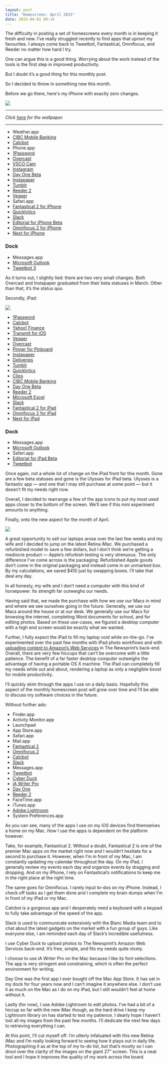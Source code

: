 ```yaml
---
layout: post
title: "Homescreen: April 2015"
date: 2015-04-01 09:14
---
```


The difficulty in posting a set of homescreens every month is in keeping it fresh and new. I’ve really struggled recently to find apps that uproot my favourites. I always come back to Tweetbot, Fantastical, Omnifocus, and Reeder no matter how hard I try. 

One can argue this is a good thing. Worrying about the work instead of the tools is the first step in improved productivity. 

But I doubt it’s a good thing for this monthly post.

So I decided to throw in something new this month.

Before we go there, here's my iPhone with exactly zero changes.

![](http://thenewsprint.s3.amazonaws.com/media/2015/04/April%20iPhone%20Homescreen.png)

---

*Click [here](http://thenewsprint.s3.amazonaws.com/media/2015/04/April%20Homescreen%20Wallpaper.png) for the wallpaper.*

---

* Weather.app
* [CIBC Mobile Banking](https://itunes.apple.com/ca/app/cibc-mobile-banking/id351448953?mt=8&uo=4&at=1l3v5At)
* [Calcbot](https://itunes.apple.com/ca/app/calcbot-intelligent-calculator/id376694347?mt=8&uo=4&at=1l3v5At)
* Phone.app
* [1Password](https://itunes.apple.com/ca/app/1password-password-manager/id568903335?mt=8&uo=4&at=1l3v5At)
* [Overcast](https://itunes.apple.com/ca/app/overcast-podcast-player/id888422857?mt=8&uo=4&at=1l3v5At)
* [VSCO Cam](https://itunes.apple.com/ca/app/vsco-cam/id588013838?mt=8&uo=4&at=1l3v5At)
* [Instagram](https://itunes.apple.com/ca/app/instagram/id389801252?mt=8&uo=4&at=1l3v5At)
* [Day One Beta](https://itunes.apple.com/ca/app/day-one-journal-diary/id421706526?mt=8&uo=4&at=1l3v5At)
* [Instapaper](https://itunes.apple.com/ca/app/instapaper/id288545208?mt=8&uo=4&at=1l3v5At)
* [Tumblr](https://itunes.apple.com/ca/app/tumblr/id305343404?mt=8&uo=4&at=1l3v5At)
* [Reeder 2](https://itunes.apple.com/ca/app/reeder-2/id697846300?mt=8&uo=4&at=1l3v5At)
* [Vesper](https://itunes.apple.com/ca/app/vesper/id655895325?mt=8&uo=4&at=1l3v5At)
* Safari.app
* [Fantastical 2 for iPhone](https://itunes.apple.com/ca/app/fantastical-2-for-iphone-calendar/id718043190?mt=8&uo=4&at=1l3v5At)
* [Quicklytics](https://itunes.apple.com/ca/app/quicklytics-google-analytics/id354890919?mt=8&uo=4&at=1l3v5At)
* [Slack](https://itunes.apple.com/ca/app/slack-team-communication/id618783545?mt=8&uo=4&at=1l3v5At)
* [Editorial for iPhone Beta](https://itunes.apple.com/ca/app/editorial/id673907758?mt=8&uo=4&at=1l3v5At)
* [Omnifocus 2 for iPhone](https://itunes.apple.com/ca/app/omnifocus-2-for-iphone/id690305341?mt=8&uo=4&at=1l3v5At)
* [Next for iPhone](https://itunes.apple.com/ca/app/next-for-iphone-track-your/id596366290?mt=8&uo=4&at=1l3v5At)

### Dock
* Messages.app
* [Microsoft Outlook](https://itunes.apple.com/ca/app/microsoft-outlook/id951937596?mt=8&uo=4&at=1l3v5At)
* [Tweetbot 3](https://itunes.apple.com/ca/app/tweetbot-3-for-twitter-iphone/id722294701?mt=8&uo=4&at=1l3v5At)

As it turns out, I slightly lied: there are two very small changes. Both Overcast and Instapaper graduated from their beta statuses in March. Other than that, it’s the status quo.

Secondly, iPad:

*![](http://thenewsprint.s3.amazonaws.com/media/2015/04/April%20iPad%20Homescreen.png)*

* [1Password](https://itunes.apple.com/ca/app/1password-password-manager/id568903335?mt=8&uo=4&at=1l3v5At)
* [Calcbot](https://itunes.apple.com/ca/app/calcbot-intelligent-calculator/id376694347?mt=8&uo=4&at=1l3v5At)
* [Yahoo! Finance](https://itunes.apple.com/ca/app/yahoo-finance/id328412701?mt=8&uo=4&at=1l3v5At)
* [Transmit for iOS](https://itunes.apple.com/ca/app/transmit-for-ios/id917432930?mt=8&uo=4&at=1l3v5At)
* [Vesper](https://itunes.apple.com/ca/app/vesper/id655895325?mt=8&uo=4&at=1l3v5At)
* [Overcast](https://itunes.apple.com/ca/app/overcast-podcast-player/id888422857?mt=8&uo=4&at=1l3v5At)
* [Pinner for Pinboard](https://itunes.apple.com/ca/app/pinner-for-pinboard/id591613202?mt=8&uo=4&at=1l3v5At)
* [Instapaper](https://itunes.apple.com/ca/app/instapaper/id288545208?mt=8&uo=4&at=1l3v5At)
* [Deliveries](https://itunes.apple.com/ca/app/deliveries-a-package-tracker/id290986013?mt=8&uo=4&at=1l3v5At)
* [Tumblr](https://itunes.apple.com/ca/app/tumblr/id305343404?mt=8&uo=4&at=1l3v5At)
* [Quicklytics](https://itunes.apple.com/ca/app/quicklytics-google-analytics/id354890919?mt=8&uo=4&at=1l3v5At)
* [Clips](https://itunes.apple.com/ca/app/clips-copy-paste-anywhere/id917638056?mt=8&uo=4&at=1l3v5At)
* [CIBC Mobile Banking](https://itunes.apple.com/ca/app/cibc-mobile-banking/id351448953?mt=8&uo=4&at=1l3v5At)
* [Day One Beta](https://itunes.apple.com/ca/app/day-one-journal-diary/id421706526?mt=8&uo=4&at=1l3v5At)
* [Reeder 2](https://itunes.apple.com/ca/app/reeder-2/id697846300?mt=8&uo=4&at=1l3v5At)
* [Microsoft Excel](https://itunes.apple.com/ca/app/microsoft-excel/id586683407?mt=8&uo=4&at=1l3v5At)
* [Slack](https://itunes.apple.com/ca/app/slack-team-communication/id618783545?mt=8&uo=4&at=1l3v5At)
* [Fantastical 2 for iPad](https://itunes.apple.com/ca/app/fantastical-2-for-ipad-calendar/id830708155?mt=8&uo=4&at=1l3v5At)
* [Omnifocus 2 for iPad](https://itunes.apple.com/ca/app/omnifocus-2-for-ipad/id904071710?mt=8&uo=4&at=1l3v5At)
* [Next for iPad](https://itunes.apple.com/ca/app/next-for-ipad-track-your-expenses/id833413936?mt=8&uo=4&at=1l3v5At)

### Dock
* Messages.app
* [Microsoft Outlook](https://itunes.apple.com/ca/app/microsoft-outlook/id951937596?mt=8&uo=4&at=1l3v5At)
* Safari.app
* [Editorial for iPad Beta](https://itunes.apple.com/ca/app/editorial/id673907758?mt=8&uo=4&at=1l3v5At)
* [Tweetbot](https://itunes.apple.com/ca/app/tweetbot-for-twitter-ipad/id498801050?mt=8&uo=4&at=1l3v5At)

Once again, not a whole lot of change on the iPad front for this month. Gone are a few beta statuses and gone is the Ulysses for iPad beta. Ulysses is a fantastic app — and one that I may still purchase at some point — but it doesn’t fit my needs right now.

Overall, I decided to rearrange a few of the app icons to put my most used apps closer to the bottom of the screen. We’ll see if this mini experiment amounts to anything.

Finally, onto the new aspect for the month of April.

*![](http://thenewsprint.s3.amazonaws.com/media/2015/04/April%20Mac%20Homescreen.png)*

A great opportunity to sell our laptops arose over the last few weeks and my wife and I decided to jump on the latest Retina iMac. We purchased a refurbished model to save a few dollars, but I don’t think we’re getting a mediocre product — Apple’s refurbish testing is very strenuous. The only difference I’ve come across is the packaging: Refurbished Apple goods don’t come in the original packaging and instead come in an unmarked box. By my calculations, we saved $410 just by swapping boxes. I’ll take that deal any day.

In all honesty, my wife and I don’t need a computer with this kind of horsepower. Its strength far outweighs our needs. 

Having said that, we made the purchase with *how* we use our Macs in mind and where we see ourselves going in the future. Generally, we use our Macs around the house or at our desk. We generally use our Macs for browsing the internet, completing Word documents for school, and for editing photos. Based on these use-cases, we figured a desktop computer with a high end screen would be exactly what we wanted.

Further, I fully expect the iPad to fill my laptop void while on-the-go. I’ve experimented over the past few months with iPad photo workflows and with [uploading content to Amazon’s Web Services](http://thenewsprint.co/2015/01/29/an-ipadonly-workflow-for-creating-jekyll-posts/) in The Newsprint’s back-end. Overall, there are very few hiccups that can’t be overcome with a little patience. The benefit of a far faster desktop computer outweighs the advantage of having a portable OS X machine. The iPad can completely fill my needs while out and about, rendering a laptop as only a negligible boost for mobile productivity.

I’ll quickly skim through the apps I use on a daily basis. Hopefully this aspect of the monthly homescreen post will grow over time and I’ll be able to discuss my software choices in the future.

Without further ado:

* Finder.app
* Activity Monitor.app
* Launchpad
* App Store.app
* Safari.app
* Mail.app
* [Fantastical 2](https://itunes.apple.com/ca/app/fantastical-2-calendar-reminders/id975937182?mt=12&uo=4&at=1l3v5At)
* [Omnifocus 2](https://itunes.apple.com/ca/app/omnifocus-2/id867299399?mt=12&uo=4&at=1l3v5At)
* [Calcbot](https://itunes.apple.com/ca/app/calcbot-intelligent-calculator/id931657367?mt=12&uo=4&at=1l3v5At)
* [Slack](https://itunes.apple.com/ca/app/slack/id803453959?mt=12&uo=4&at=1l3v5At)
* Messages.app
* [Tweetbot](https://itunes.apple.com/ca/app/tweetbot-for-twitter/id557168941?mt=12&uo=4&at=1l3v5At)
* [Cyber Duck](https://cyberduck.io)
* [iA Writer Pro](https://itunes.apple.com/ca/app/ia-writer-pro/id775737590?mt=12&uo=4&at=1l3v5At)
* [Day One](https://itunes.apple.com/ca/app/day-one/id422304217?mt=12&uo=4&at=1l3v5At)
* [Reeder 2](https://itunes.apple.com/ca/app/reeder-2/id880001334?mt=12&uo=4&at=1l3v5At)
* FaceTime.app
* iTunes.app
* [Adobe Lightroom](http://www.adobe.com/creativecloud/photography.html?sdid=KKTJE&skwcid=AL!3085!3!66757099698!e!!g!!adobe%20lightroom&ef_id=VRtvGgAABLdznYGT:20150401040754:s)
* System Preferences.app

As you can see, many of the apps I use on my iOS devices find themselves a home on my Mac. *How* I use the apps is dependent on the platform however.

Take, for example, Fantastical 2. Without a doubt, Fantastical 2 is one of the premier Mac apps on the market right now and I wouldn’t hesitate for a second to purchase it. However, when I’m in front of my Mac, I am constantly updating my calendar throughout the day. On my iPad, I generally review my events each day and organize events by dragging and dropping. And on my iPhone, I rely on Fantastical’s notifications to keep me in the right place at the right time.

The same goes for Omnifocus. I rarely input to-dos on my iPhone. Instead, I check off tasks as I get them done and I complete my brain dumps when I’m in front of my iPad or my Mac.

Calcbot is a gorgeous app and I desperately need a keyboard with a keypad to fully take advantage of the speed of the app.

Slack is used to communicate extensively with the Blanc Media team and to chat about the latest gadgets on the market with a fun group of guys. Like everyone else, I am reminded each day of Slack’s incredible usefulness.

I use Cyber Duck to upload photos to The Newsprint’s Amazon Web Services back-end. It’s free, simple, and fits my needs quite nicely.

I choose to use iA Writer Pro on the Mac because I like its font selections. The app is very stringent and constraining, which is often the perfect environment for writing.

Day One was the first app I ever bought off the Mac App Store. It has sat in my dock for four years now and I can’t imagine it anywhere else. I don’t use it as much on the Mac as I do on my iPad, but I still wouldn’t feel at home without it.

Lastly (for now), I use Adobe Lightroom to edit photos. I’ve had a bit of a hiccup so far with the new iMac though, as the hard drive I keep my Lightroom library on has started to test my patience. I dearly hope I haven’t lost all my images from the past few months. I’ll dedicate the next few days to retrieving everything I can.

At this point, I’ll cut myself off. I’m utterly infatuated with this new Retina iMac and I’m really looking forward to seeing how it plays out in daily life. Photographing it as at the top of my to-do list, but that’s mostly so I can drool over the clarity of the images on the giant 27” screen. This is a neat tool and I hope it improves the quality of my work across the board.